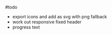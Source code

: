 #todo

- export icons and add as svg with png fallback
- work out responsive fixed header
- progress text
